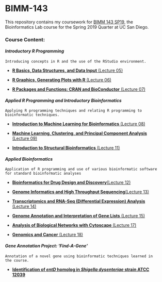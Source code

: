 # BIMM-143

This repository contains my coursework for [BIMM 143 SP19](https://bioboot.github.io/bimm143_S19/), the Bioinformatics Lab course for the Spring 2019 Quarter at UC San Diego.




### Course Content:

#### *Introductory R Programming*
    Introducing concepts in R and the use of the RStudio environment.

- [**R Basics, Data Structures, and Data Input** (Lecture 05)](https://github.com/matt-demelo/BIMM-143/tree/master/Lecture_05-DataVisualization)

- [**R Graphics, Generating Plots with R** (Lecture 06)](https://github.com/matt-demelo/BIMM-143/tree/master/Lecture_06-Functions)

- [**R Packages and Functions: CRAN and BioConductor** (Lecture 07)](https://github.com/matt-demelo/BIMM-143/tree/master/Lecture_07-Packages_and_Functions)



#### *Applied R Programming and Introductory Bioinformatics*
    Applying R programming techniques and relating R programming to bioinformatic techniques.

- [**Introduction to Machine Learning for Bioinformatics** (Lecture 08)](https://github.com/matt-demelo/BIMM-143/tree/master/Lecture_08-MachineLearning)

- [**Machine Learning, Clustering, and Principal Component Analysis** (Lecture 09)](https://github.com/matt-demelo/BIMM-143/tree/master/Lecture_09-PCA_and_Clustering)

- [**Introduction to Structural Bioinformatics** (Lecture 11)]()



#### *Applied Bioinformatics*
    Application of R programming and use of various bioinformatic software for standard bioinformatic analyses

- [**Bioinformatics for Drug Design and Discovery**(Lecture 12)](https://github.com/matt-demelo/BIMM-143/tree/master/Lecture_12-DrugDesign)

- [**Genome Informatics and High Throughput Sequencing**(Lecture 13)](https://github.com/matt-demelo/BIMM-143/tree/master/Lecture_13-GenomeInformatics)

- [**Transcriptomics and RNA-Seq (Differential Expression) Analysis** (Lecture 14)](https://github.com/matt-demelo/BIMM-143/tree/master/Lecture_14-RNASeqAnalysis)

- [**Genome Annotation and Interpretation of Gene Lists** (Lecture 15)](https://bioboot.github.io/bimm143_S19/lectures/#15)

- [**Analysis of Biological Networks with Cytoscape** (Lecture 17)](https://bioboot.github.io/bimm143_S19/lectures/#17)

- [**Genomics and Cancer** (Lecture 18)]()



#### *Gene Annotation Project: 'Find-A-Gene'*
    Annotation of a novel gene using bioinformatic techniques learned in the course.
    
- [**Identification of *entD* homolog in *Shigella dysenteriae* strain ATCC 12039**](https://github.com/matt-demelo/BIMM-143/tree/master/Find_a_Gene)



